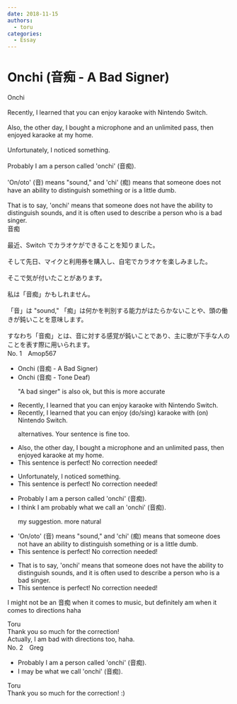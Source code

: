 ```yaml
---
date: 2018-11-15
authors:
  - toru
categories:
  - Essay
---
```


<h1 id="subject_show">Onchi (音痴 - A Bad Signer)</h1>
<div class="date" hidden>Nov 15, 2018 14:32</div>
<div id="post"><div id="body_show_ori">
Onchi<br/><br/>Recently, I learned that you can enjoy karaoke with Nintendo Switch.<br/><br/>Also, the other day, I bought a microphone and an unlimited pass, then enjoyed karaoke at my home.<br/><br/>Unfortunately, I noticed something.<br/><br/>Probably I am a person called 'onchi' (音痴).<br/><br/>'On/oto' (音) means "sound," and 'chi' (痴) means that someone does not have an ability to distinguish something or is a little dumb.<br/><br/>That is to say, 'onchi' means that someone does not have the ability to distinguish sounds, and it is often used to describe a person who is a bad singer.
</div></div>

<!-- more -->

<div id="post_ja"><div id="body_show_mo">
音痴<br/><br/>最近、Switch でカラオケができることを知りました。<br/><br/>そして先日、マイクと利用券を購入し、自宅でカラオケを楽しみました。<br/><br/>そこで気が付いたことがあります。<br/><br/>私は「音痴」かもしれません。<br/><br/>「音」は "sound," 「痴」は何かを判別する能力がはたらかないことや、頭の働きが鈍いことを意味します。<br/><br/>すなわち「音痴」とは、音に対する感覚が鈍いことであり、主に歌が下手な人のことを表す際に用いられます。
</div></div>
<div id="block"><div class="first_name"> No. 1　<span class="just_name">Amop567</span></div><div id="block2">
<ul class="correction_field">
<li class="incorrect">Onchi (音痴 - A Bad Signer)</li>
<li class="corrected correct">
Onchi (音痴 - <span class="f_blue">Tone Deaf</span>)
<p class="correction_comment">"A bad singer" is also ok, but this is more accurate</p>
</li>
</ul>
<ul class="correction_field">
<li class="incorrect">Recently, I learned that you can enjoy karaoke with Nintendo Switch.</li>
<li class="corrected correct">
Recently, I learned that you can <span class="f_red">enjoy</span> <span class="f_blue">(do/sing)</span> karaoke <span class="f_red">with </span><span class="f_blue">(on)</span> Nintendo Switch.
<p class="correction_comment">alternatives. Your sentence is fine too.</p>
</li>
</ul>
<ul class="correction_field">
<li class="incorrect">Also, the other day, I bought a microphone and an unlimited pass, then enjoyed karaoke at my home.</li>
<li class="corrected perfect">This sentence is perfect! No correction needed!</li>
</ul>
<ul class="correction_field">
<li class="incorrect">Unfortunately, I noticed something.</li>
<li class="corrected perfect">This sentence is perfect! No correction needed!</li>
</ul>
<ul class="correction_field">
<li class="incorrect">Probably I am a person called 'onchi' (音痴).</li>
<li class="corrected correct">
<span class="f_blue">I think</span> I am<span class="f_blue"> probably what we call an</span> 'onchi' (音痴).
<p class="correction_comment">my suggestion. more natural</p>
</li>
</ul>
<ul class="correction_field">
<li class="incorrect">'On/oto' (音) means "sound," and 'chi' (痴) means that someone does not have an ability to distinguish something or is a little dumb.</li>
<li class="corrected perfect">This sentence is perfect! No correction needed!</li>
</ul>
<ul class="correction_field">
<li class="incorrect">That is to say, 'onchi' means that someone does not have the ability to distinguish sounds, and it is often used to describe a person who is a bad singer.</li>
<li class="corrected perfect">This sentence is perfect! No correction needed!</li>
</ul>
<p class="comment_small">
 I might not be an 音痴 when it comes to music, but definitely am when it comes to directions haha
</p>

</div><div class="name"><span class="just_name">Toru</span><br>
Thank you so much for the correction!<br/>Actually, I am bad with directions too, haha.
</div>
</div>
<div id="block"><div class="first_name"> No. 2　<span class="just_name">Greg</span></div><div id="block2">
<ul class="correction_field">
<li class="incorrect">Probably I am a person called 'onchi' (音痴).</li>
<li class="corrected correct">
<span class="f_blue">I may be what we call</span> 'onchi' (音痴).
</li>
</ul>
</div><div class="name"><span class="just_name">Toru</span><br>
Thank you so much for the correction! :)
</div>
</div>

